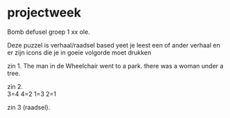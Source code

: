 # projectweek
Bomb defusel groep 1
xx ole.

Deze puzzel is verhaal/raadsel based yeet je leest een of ander verhaal en er zijn icons die je in goeie volgorde moet drukken

zin 1.  The man in de Wheelchair went to a park. there was a woman under a tree.

zin 2.  
3=4
4=2
1=3
2=1

zin 3 (raadsel). 
